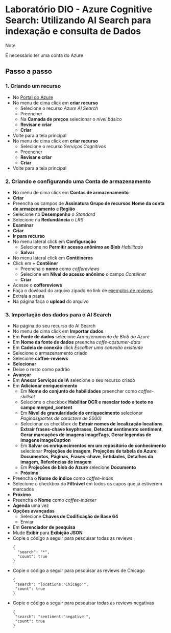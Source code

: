 # Laboratório DIO - Azure Cognitive Search: Utilizando AI Search para indexação e consulta de Dados
> [!NOTE]
> É necessário ter uma conta do Azure
## Passo a passo 
### 1. Criando um recurso 
  - No [Portal do Azure](https://portal.azure.com/#home)
  - No menu de cima click em **criar recurso**
    - Selecione o recurso *Azure AI Search*
    - Preencher
    - Na **Camada de preços** selecionar o *nível básico*
    - **Revisar e criar**
    - **Criar**
  - Volte para a tela principal
  - No menu de cima click em **criar recurso**
    - Selecione o recurso *Serviços Cognitivos*
    - Preencher
    - **Revisar e criar**
    - **Criar**
  - Volte para a tela principal
### 2. Criando e configurando uma Conta de armazenamento
  - No menu de cima click em **Contas de armazenamento**
  - **Criar**
  - Preencha os campos de **Assinatura** **Grupo de recursos** **Nome da conta de armazenamento** e **Região**
  - Selecione no **Desempenho** o *Standard*
  - Selecione na **Redundância** o *LRS*
  - **Examinar**
  - **Criar**
  - **Ir para recurso**
  - No menu lateral click em **Configuração**
    - Selecione no **Permitir acesso anônimo ao Blob** *Habilitado*
    - **Salvar**
  - No menu lateral click em **Contêineres**
  - Click em **+ Contêiner**
    - Preencha o **nome** como *coffereviews*
    - Selecione em **Nível de acesso anônimo** o campo *Contêiner*
    - **Criar**
  - Acesse o **coffereviews**
  - Faça o dowload do arquivo zipado no link de [exemplos de reviews](https://aka.ms/mslearn-coffee-reviews)
  - Extraia a pasta
  - Na página faça o **upload** do arquivo
### 3. Importação dos dados para o AI Search
  - Na página do seu recurso do AI Search
  - No menu de cima click em **Importar dados**
  - Em **Fonte de dados** selecione *Armazenamento de Blob do Azure*
  - Em **Nome da fonte de dados** preencha *coffe-costumer-data*
  - Em **Cadeia de conexão** click *Escolher uma conexão existente*
  - Selecione o armazenamento criado
  - Selecione **coffee-reviews**
  - **Selecionar**
  - Deixe o resto como padrão
  - **Avançar**
  - Em **Anexar Serviços de IA** selecione o seu recurso criado
  - Em **Adicionar enriquecimento**
      - Em **Nome do conjunto de habilidades** preencher como *coffee-skillset*
      - Selecione o checkbox **Habilitar OCR e mesclar todo o texto no campo merged_content**
      - Em **Nível de granularidade do enriquecimento** selecionar *Paginas(partes de caractere de 5000)*
      - Selecionar os checkbox de **Extrair nomes de localização locations**, **Extrair frases-chave keyphrases**, **Detectar sentimento sentiment**, **Gerar marcações de imagens imageTags**, **Gerar legendas de imagens imageCaption**
      - Em **Salvar os enriquecimentos em um repositório de conhecimento** selecionar **Projeções de imagem**, **Projeções de tabela do Azure**, **Documentos**, **Páginas**, **Frases-chave**, **Entidades**, **Detalhes da imagem**, **Referências de imagem**
      - Em **Projeções de blob do Azure** selecione **Documento**
      - **Próximo**
  - Preencha o **Nome do índice** como *coffee-index*
  - Selecione o checkbox do **Filtrável** em todos os capos que já estiverem marcados
  - **Próximo**
  - Preencha o **Nome** como *coffee-indexer*
  - **Agenda** uma vez
  - **Opções avançadas**
    - Selecione **Chaves de Codificação de Base 64**
    - Enviar
  - Em **Gerenciador de pesquisa**
  - Mude **Exibir** para **Exibição JSON**
  - Copie o código a seguir para pesquisar todas as reviews
    ```
    {
      "search": "*",
      "count": true
    }
    ```
  - Copie o código a seguir para pesquisar as reviews de Chicago
    ```
    {
     "search": "locations:'Chicago'",
     "count": true
    }
    ```
  - Copie o código a seguir para pesquisar todas as reviews negativas
    ```
    {
     "search": "sentiment:'negative'",
     "count": true
    }
    ```
